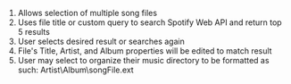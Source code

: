 1. Allows selection of multiple song files
2. Uses file title or custom query to search Spotify Web API and return top 5 results
3. User selects desired result or searches again
4. File's Title, Artist, and Album properties will be edited to match result
5. User may select to organize their music directory to be formatted as such: Artist\Album\songFile.ext
